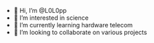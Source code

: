- 👋 Hi, I’m @L0L0pp
- 👀 I’m interested in science
- 🌱 I’m currently learning hardware telecom
- 💞️ I’m looking to collaborate on various projects

<!---
L0L0pp/L0L0pp is a ✨ special ✨ repository because its `README.md` (this file) appears on your GitHub profile.
You can click the Preview link to take a look at your changes.
--->
